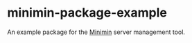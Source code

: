 # minimin-package-example

An example package for the [Minimin](/pxgamer/minimin) server management tool.